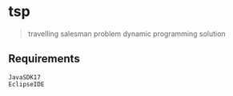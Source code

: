 # tsp
> travelling salesman problem dynamic programming solution

## Requirements
````
JavaSDK17
EclipseIDE
````
